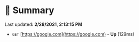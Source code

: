 # 📖 Summary
Last updated: **2/28/2021, 2:13:15 PM**

- `GET` [https://google.com](https://google.com) - **Up** (129ms)
